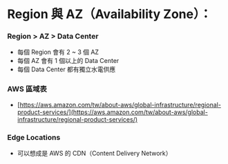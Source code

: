 # Region 與 AZ（Availability Zone）：

### Region &gt; AZ &gt; Data Center

* 每個 Region 會有 2 ~ 3 個 AZ
* 每個 AZ 會有 1 個以上的 Data Center
* 每個 Data Center 都有獨立水電供應

### AWS 區域表

* [https://aws.amazon.com/tw/about-aws/global-infrastructure/regional-product-services/](https://aws.amazon.com/tw/about-aws/global-infrastructure/regional-product-services/)

### Edge Locations

* 可以想成是 AWS 的 CDN（Content Delivery Network）



